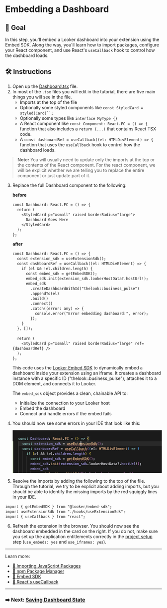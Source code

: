 # Embedding a Dashboard

## 🎯 Goal

In this step, you'll embed a Looker dashboard into your extension using the Embed SDK. Along the way, you'll learn how to import packages, configure your React component, and use React's `useCallback` hook to control how the dashboard loads.

## 🛠️ Instructions

1. Open up the [Dashboard.tsx](../../src/Dashboard.tsx) file.
2. In most of the `.tsx` files you will edit in the tutorial, there are five main things you will see in the file.
    - Imports at the top of the file
    - Optionally some styled components like `const StyledCard = styled(Card)``;`
    - Optionally some types like `interface MyType {}`
    - A React component like `const Component: React.FC = () => {` function that also includes a `return (...)` that contains React TSX code.
    - A `const dashboardRef = useCallback((el: HTMLDivElement) => {` function that uses the `useCallback` hook to control how the dashboard loads.

> **Note:** You will usually need to update only the imports at the top or the contents of the React component. For the react component, we will be explicit whether we are telling you to replace the entire component or just update part of it.


3. Replace the full Dashboard component to the following:

    **before**

    ```tsx
    const Dashboard: React.FC = () => {
      return (
        <StyledCard p="xsmall" raised borderRadius="large">
          Dashboard Goes Here
        </StyledCard>
      );
    };
    ```

    **after**

    ```tsx
    const Dashboard: React.FC = () => {
      const extension_sdk = useExtensionSdk();
      const dashboardRef = useCallback((el: HTMLDivElement) => {
        if (el && !el.children.length) {
          const embed_sdk = getEmbedSDK();
          embed_sdk.init(extension_sdk.lookerHostData?.hostUrl!);
          embed_sdk
            .createDashboardWithId("thelook::business_pulse")
            .appendTo(el)
            .build()
            .connect()
            .catch((error: any) => {
              console.error("Error embedding dashboard:", error);
            });
        }
      }, []);

      return (
        <StyledCard p="xsmall" raised borderRadius="large" ref={dashboardRef} />
      );
    };
    ```

    This code uses the [Looker Embed SDK](https://cloud.google.com/looker/docs/embed-sdk-intro) to dynamically embed a dashboard inside your extension using an iframe. It creates a dashboard instance with a specific ID ("thelook::business_pulse"), attaches it to a DOM element, and connects it to Looker.

    The `embed_sdk` object provides a clean, chainable API to:
    - Initialize the connection to your Looker host
    - Embed the dashboard
    - Connect and handle errors if the embed fails


4. You should now see some errors in your IDE that look like this:

    ![errors](./errors.png)

5. Resolve the imports by adding the following to the top of the file. Through the tutorial, we try to be explicit about adding imports, but you should be able to identify the missing imports by the red squiggly lines in your IDE.

```tsx
import { getEmbedSDK } from "@looker/embed-sdk";
import useExtensionSdk from "./hooks/useExtensionSdk";
import { useCallback } from "react";
```

6. Refresh the extension in the browser. You should now see the dashboard embedded in the card on the right. If you do not, make sure you set up the application entitlements correctly in the [project setup](1-project-setup.md) step (`use_embeds: yes` and `use_iframes: yes`).

---

Learn more:

- [📘 Importing JavaScript Packages](./glossary.md#importing-javascript-packages)
- [📘 npm Package Manager](./glossary.md#npm)
- [📘 Embed SDK](./glossary.md#embed-sdk)
- [📘 React's useCallback](./glossary.md#reacts-usecallback)

---

### ➡️ Next: [Saving Dashboard State](3-saving-dashboard-state.md) 
